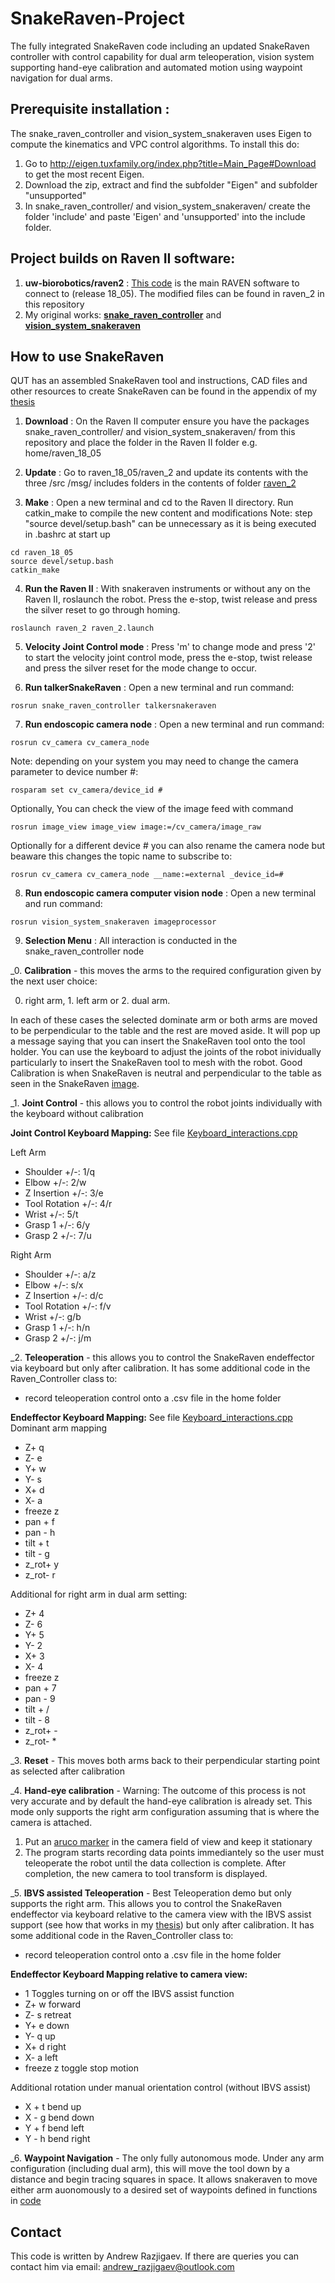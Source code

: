 # SnakeRaven-Project
The fully integrated SnakeRaven code including an updated SnakeRaven controller with control capability for dual arm teleoperation, vision system supporting hand-eye calibration and automated motion using waypoint navigation for dual arms.

## Prerequisite installation :
The snake_raven_controller and vision_system_snakeraven uses Eigen to compute the kinematics and VPC control algorithms. To install this do:
1. Go to http://eigen.tuxfamily.org/index.php?title=Main_Page#Download to get the most recent Eigen. 
2. Download the zip, extract and find the subfolder "Eigen" and subfolder "unsupported"
3. In snake_raven_controller/ and vision_system_snakeraven/ create the folder 'include' and paste 'Eigen' and 'unsupported' into the include folder.

## Project builds on Raven II software:
1. **uw-biorobotics/raven2** : [This code](https://github.com/uw-biorobotics/raven2) is the main RAVEN software to connect to (release 18_05). The modified files can be found in raven_2 in this repository
2. My original works: [**snake_raven_controller**](https://github.com/Andrew-Raz-ACRV/snake_raven_controller) and [**vision_system_snakeraven**](https://github.com/Andrew-Raz-ACRV/vision_servo_control_snakeraven)

## How to use SnakeRaven
QUT has an assembled SnakeRaven tool and instructions, CAD files and other resources to create SnakeRaven can be found in the appendix of my [thesis](https://eprints.qut.edu.au/235042/)

1. **Download** : On the Raven II computer ensure you have the packages snake_raven_controller/ and vision_system_snakeraven/ from this repository and place the folder in the Raven II folder e.g. home/raven_18_05

2. **Update** : Go to raven_18_05/raven_2 and update its contents with the three /src /msg/ includes folders in the contents of folder [raven_2](https://github.com/Andrew-Raz-ACRV/SnakeRaven-Project/tree/main/raven_2)

3. **Make** : Open a new terminal and cd to the Raven II directory. Run catkin_make to compile the new content and modifications
Note: step "source devel/setup.bash" can be unnecessary as it is being executed in .bashrc at start up
```
cd raven_18_05
source devel/setup.bash
catkin_make
```

4. **Run the Raven II** : With snakeraven instruments or without any on the Raven II, roslaunch the robot. Press the e-stop, twist release and press the silver reset to go through homing. 
```
roslaunch raven_2 raven_2.launch
```

5. **Velocity Joint Control mode** : Press 'm' to change mode and press '2' to start the velocity joint control mode, press the e-stop, twist release and press the silver reset for the mode change to occur.

6. **Run talkerSnakeRaven** : Open a new terminal and run command:
```
rosrun snake_raven_controller talkersnakeraven
```

7. **Run endoscopic camera node** : Open a new terminal and run command:
```
rosrun cv_camera cv_camera_node
```
Note: depending on your system you may need to change the camera parameter to device number #:
```
rosparam set cv_camera/device_id #
```
Optionally, You can check the view of the image feed with command
```
rosrun image_view image_view image:=/cv_camera/image_raw
```
Optionally for a different device # you can also rename the camera node but beaware this changes the topic name to subscribe to:
```
rosrun cv_camera cv_camera_node __name:=external _device_id=#
```

8. **Run endoscopic camera computer vision node** : Open a new terminal and run command:
```
rosrun vision_system_snakeraven imageprocessor
```

9. **Selection Menu** : All interaction is conducted in the snake_raven_controller node

_0. **Calibration** - this moves the arms to the required configuration given by the next user choice:

0. right arm, 1. left arm or 2. dual arm. 

In each of these cases the selected dominate arm or both arms are moved to be perpendicular to the table and the rest are moved aside. It will pop up a message saying that you can insert the SnakeRaven tool onto the tool holder. You can use the keyboard to adjust the joints of the robot inividually particularly to insert the SnakeRaven tool to mesh with the robot. Good Calibration is when SnakeRaven is neutral and perpendicular to the table as seen in the SnakeRaven [image](https://github.com/Andrew-Raz-ACRV/snake_raven_controller/blob/master/FrontCoverSnake2.png).

_1. **Joint Control** - this allows you to control the robot joints individually with the keyboard without calibration

**Joint Control Keyboard Mapping:**
See file [Keyboard_interactions.cpp](https://github.com/Andrew-Raz-ACRV/SnakeRaven-Project/blob/main/snake_raven_controller/src/Keyboard_interactions.cpp) 

Left Arm
- Shoulder +/-:      1/q
- Elbow +/-:         2/w
- Z Insertion +/-:   3/e
- Tool Rotation +/-: 4/r
- Wrist +/-:         5/t
- Grasp 1 +/-:       6/y
- Grasp 2 +/-:       7/u

Right Arm
- Shoulder +/-:      a/z
- Elbow +/-:         s/x
- Z Insertion +/-:   d/c
- Tool Rotation +/-: f/v
- Wrist +/-:         g/b
- Grasp 1 +/-:       h/n
- Grasp 2 +/-:       j/m

_2. **Teleoperation** - this allows you to control the SnakeRaven endeffector via keyboard but only after calibration. It has some additional code in the Raven_Controller class to:
- record teleoperation control onto a .csv file in the home folder

**Endeffector Keyboard Mapping:**
See file [Keyboard_interactions.cpp](https://github.com/Andrew-Raz-ACRV/SnakeRaven-Project/blob/main/snake_raven_controller/src/Keyboard_interactions.cpp) 
Dominant arm mapping
- Z+     q
- Z-     e
- Y+     w
- Y-     s
- X+     d
- X-     a
- freeze z
- pan +  f
- pan -  h
- tilt + t
- tilt - g
- z_rot+ y
- z_rot- r

Additional for right arm in dual arm setting:
- Z+     4
- Z-     6
- Y+     5
- Y-     2
- X+     3
- X-     4
- freeze z
- pan +  7
- pan -  9
- tilt + /
- tilt - 8
- z_rot+ -
- z_rot- *

_3. **Reset** - This moves both arms back to their perpendicular starting point as selected after calibration

_4. **Hand-eye calibration** - Warning: The outcome of this process is not very accurate and by default the hand-eye calibration is already set. This mode only supports the right arm configuration assuming that is where the camera is attached.
1. Put an [aruco marker](https://github.com/Andrew-Raz-ACRV/SnakeRaven-Project/blob/main/vision_system_snakeraven/ArucoMarker1.png) in the camera field of view and keep it stationary
2. The program starts recording data points immediantely so the user must teleoperate the robot until the data collection is complete. After completion, the new camera to tool transform is displayed.

_5. **IBVS assisted Teleoperation** - Best Teleoperation demo but only supports the right arm. This allows you to control the SnakeRaven endeffector via keyboard relative to the camera view with the IBVS assist support (see how that works in my [thesis](https://eprints.qut.edu.au/235042/)) but only after calibration. It has some additional code in the Raven_Controller class to:
- record teleoperation control onto a .csv file in the home folder

**Endeffector Keyboard Mapping relative to camera view:**
- 1      Toggles turning on or off the IBVS assist function
- Z+     w  forward
- Z-     s  retreat
- Y+     e  down
- Y-     q  up
- X+     d  right
- X-     a  left
- freeze z  toggle stop motion

Additional rotation under manual orientation control (without IBVS assist)
- X +    t  bend up
- X -    g  bend down
- Y +    f  bend left
- Y -    h  bend right

_6. **Waypoint Navigation** - The only fully autonomous mode. Under any arm configuration (including dual arm), this will move the tool down by a distance and begin tracing squares in space. It allows snakeraven to move either arm auonomously to a desired set of waypoints defined in functions in [code](https://github.com/Andrew-Raz-ACRV/SnakeRaven-Project/blob/main/snake_raven_controller/src/Waypoint_Task_process.cpp)

## Contact
This code is written by Andrew Razjigaev. If there are queries you can contact him via email: andrew_razjigaev@outlook.com
